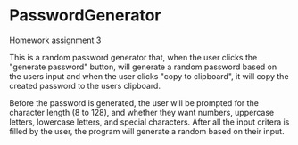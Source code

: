 # PasswordGenerator

Homework assignment 3

This is a random password generator that, when the user clicks the "generate password" button, will generate a random password based on the users input and when the user clicks "copy to clipboard", it will copy the created password to the users clipboard.

Before the password is generated, the user will be prompted for the character length (8 to 128), and whether they want numbers, uppercase letters, lowercase letters, and special characters. After all the input critera is filled by the user, the program will generate a random based on their input.
